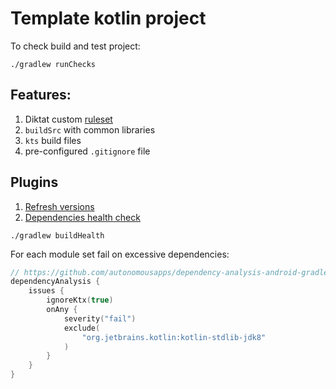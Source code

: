 # Template kotlin project

To check build and test project:

```shell
./gradlew runChecks
```

## Features:

1. Diktat custom [ruleset](./diktat-analysis.yml)
2. `buildSrc` with common libraries
3. `kts` build files
4. pre-configured `.gitignore` file

## Plugins

1. [Refresh versions](https://github.com/jmfayard/refreshVersions)
1. [Dependencies health check](https://github.com/autonomousapps/dependency-analysis-android-gradle-plugin)

```shell
./gradlew buildHealth
```

For each module set fail on excessive dependencies:

```kotlin
// https://github.com/autonomousapps/dependency-analysis-android-gradle-plugin/wiki/Customizing-plugin-behavior
dependencyAnalysis {
    issues {
        ignoreKtx(true)
        onAny {
            severity("fail")
            exclude(
                "org.jetbrains.kotlin:kotlin-stdlib-jdk8"
            )
        }
    }
}
```